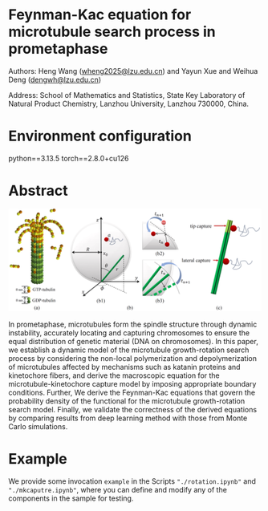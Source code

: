 # Feynman-Kac equation for microtubule search process in prometaphase

Authors: Heng Wang (wheng2025@lzu.edu.cn) and Yayun Xue and Weihua Deng (dengwh@lzu.edu.cn)

Address: School of Mathematics and Statistics, State Key Laboratory of Natural Product Chemistry, Lanzhou University, Lanzhou 730000, China.

# Environment configuration

python==3.13.5 torch==2.8.0+cu126

# Abstract
![Background](./image.png)

In prometaphase, microtubules form the spindle structure through dynamic instability, accurately locating and capturing chromosomes to ensure the equal distribution of genetic material (DNA on chromosomes).
In this paper, we establish a dynamic model of the microtubule growth-rotation search process by considering the non-local polymerization and depolymerization of microtubules affected by mechanisms such as katanin proteins and kinetochore fibers, and derive the macroscopic equation for the microtubule-kinetochore capture model by imposing appropriate boundary conditions. 
Further, We derive the Feynman-Kac equations that govern the probability density of the functional for the microtubule growth-rotation search model.
Finally, we validate the correctness of the derived equations by comparing results from deep learning method with those from Monte Carlo simulations.

# Example
We provide some invocation `example` in the Scripts `"./rotation.ipynb"` and `"./mkcaputre.ipynb"`, where you can define and modify any of the components in the sample for testing.